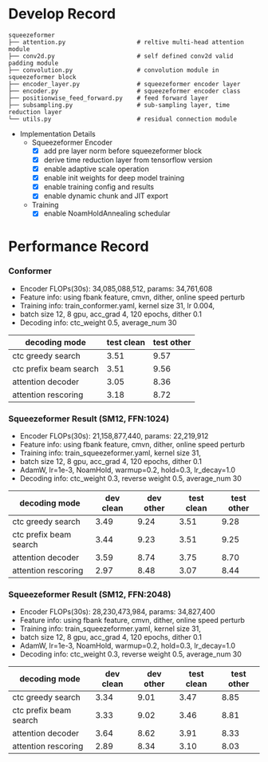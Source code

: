 # Develop Record

```
squeezeformer
├── attention.py                    # reltive multi-head attention module
├── conv2d.py                       # self defined conv2d valid padding module
├── convolution.py                  # convolution module in squeezeformer block
├── encoder_layer.py                # squeezeformer encoder layer
├── encoder.py                      # squeezeformer encoder class
├── positionwise_feed_forward.py    # feed forward layer
├── subsampling.py                  # sub-sampling layer, time reduction layer
└── utils.py                        # residual connection module
```

* Implementation Details
    * Squeezeformer Encoder
        * [x] add pre layer norm before squeezeformer block
        * [x] derive time reduction layer from tensorflow version
        * [x] enable adaptive scale operation
        * [x] enable init weights for deep model training
        * [x] enable training config and results
        * [x] enable dynamic chunk and JIT export
    * Training
        * [x] enable NoamHoldAnnealing schedular

# Performance Record

### Conformer
* Encoder FLOPs(30s): 34,085,088,512, params: 34,761,608
* Feature info: using fbank feature, cmvn, dither, online speed perturb
* Training info: train_conformer.yaml, kernel size 31, lr 0.004,
* batch size 12, 8 gpu, acc_grad 4, 120 epochs, dither 0.1
* Decoding info: ctc_weight 0.5, average_num 30

| decoding mode                    | test clean | test other |
|----------------------------------|------------|------------|
| ctc greedy search                | 3.51       | 9.57       |
| ctc prefix beam search           | 3.51       | 9.56       |
| attention decoder                | 3.05       | 8.36       |
| attention rescoring              | 3.18       | 8.72       |

### Squeezeformer Result (SM12, FFN:1024)
* Encoder FLOPs(30s): 21,158,877,440, params: 22,219,912
* Feature info: using fbank feature, cmvn, dither, online speed perturb
* Training info: train_squeezeformer.yaml, kernel size 31,
* batch size 12, 8 gpu, acc_grad 4, 120 epochs, dither 0.1
* AdamW, lr=1e-3, NoamHold, warmup=0.2, hold=0.3, lr_decay=1.0
* Decoding info: ctc_weight 0.3, reverse weight 0.5, average_num 30

| decoding mode                    | dev clean | dev other | test clean | test other |
|----------------------------------|-----------|-----------|------------|------------|
| ctc greedy search                | 3.49      | 9.24      | 3.51       | 9.28       |
| ctc prefix beam search           | 3.44      | 9.23      | 3.51       | 9.25       |
| attention decoder                | 3.59      | 8.74      | 3.75       | 8.70       |
| attention rescoring              | 2.97      | 8.48      | 3.07       | 8.44       |

### Squeezeformer Result (SM12, FFN:2048)
* Encoder FLOPs(30s): 28,230,473,984, params: 34,827,400
* Feature info: using fbank feature, cmvn, dither, online speed perturb
* Training info: train_squeezeformer.yaml, kernel size 31,
* batch size 12, 8 gpu, acc_grad 4, 120 epochs, dither 0.1
* AdamW, lr=1e-3, NoamHold, warmup=0.2, hold=0.3, lr_decay=1.0
* Decoding info: ctc_weight 0.3, reverse weight 0.5, average_num 30

| decoding mode                    | dev clean | dev other | test clean | test other |
|----------------------------------|-----------|-----------|------------|------------|
| ctc greedy search                | 3.34      | 9.01      | 3.47       | 8.85       |
| ctc prefix beam search           | 3.33      | 9.02      | 3.46       | 8.81       |
| attention decoder                | 3.64      | 8.62      | 3.91       | 8.33       |
| attention rescoring              | 2.89      | 8.34      | 3.10       | 8.03       |
